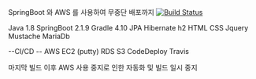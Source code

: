 SpringBoot 와 AWS 를 사용하여 무중단 배포까지 [![Build Status](https://travis-ci.org/TedHyun/toyproject.svg?branch=master)](https://travis-ci.org/TedHyun/toyproject)

Java 1.8
SpringBoot 2.1.9
Gradle 4.10
JPA
Hibernate
h2
HTML
CSS
Jquery
Mustache
MariaDb

--CI/CD --
AWS EC2 (putty)
    RDS
    S3
    CodeDeploy
Travis

마지막 빌드 이후 AWS 사용 중지로 인한 자동화 및 빌드 일시 중지
